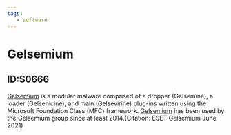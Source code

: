 ```yaml
---
tags:
   - software
---
```

# Gelsemium
## ID:S0666
[Gelsemium](/mitre/software/S0666) is a modular malware comprised of a dropper (Gelsemine), a loader (Gelsenicine), and main (Gelsevirine) plug-ins written using the Microsoft Foundation Class (MFC) framework. [Gelsemium](/mitre/software/S0666) has been used by the Gelsemium group since at least 2014.(Citation: ESET Gelsemium June 2021)
